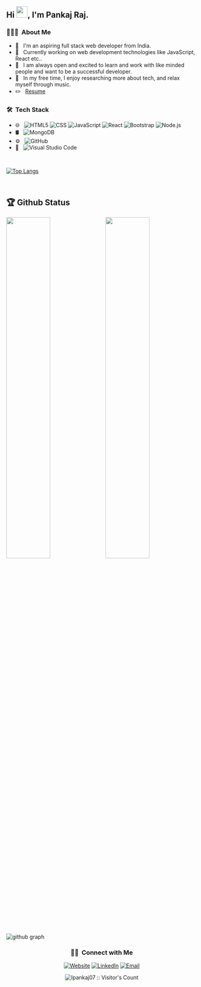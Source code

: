<h2> Hi <img src="https://raw.githubusercontent.com/MartinHeinz/MartinHeinz/master/wave.gif" width="30px">, I'm Pankaj Raj.</h2>

<h3> 👨🏻‍💻 &nbsp;About Me </h3>

<!-- - 🎓 &nbsp; I am currently working on web development technologies like JavaScript, React etc.. -->
- 🤔 &nbsp; I'm an aspiring full stack web developer from India.
- 🌱 &nbsp;  Currently working on web development technologies like JavaScript, React etc..
- 🤝 &nbsp; I am always open and excited to learn and work with like minded people and want to be a successful developer.
- 🙂 &nbsp; In my free time, I enjoy researching more about tech, and relax myself through music.
- ✏️ &nbsp; [Resume](https://drive.google.com/file/d/1E1B43a768jfePZAQqVvCior3yXvTssYi/view) 

<h3> 🛠 &nbsp;Tech Stack</h3>


- 🌐 &nbsp;
  ![HTML5](https://img.shields.io/badge/-HTML5-333333?style=flat&logo=HTML5)
  ![CSS](https://img.shields.io/badge/-CSS-333333?style=flat&logo=CSS3&logoColor=1572B6)
  ![JavaScript](https://img.shields.io/badge/-JavaScript-333333?style=flat&logo=javascript)
  ![React](https://img.shields.io/badge/-React-333333?style=flat&logo=react)
  ![Bootstrap](https://img.shields.io/badge/-Bootstrap-333333?style=flat&logo=bootstrap&logoColor=563D7C)
  ![Node.js](https://img.shields.io/badge/-Node.js-333333?style=flat&logo=node.js)
- 🛢 &nbsp;
  ![MongoDB](https://img.shields.io/badge/-MongoDB-333333?style=flat&logo=mongodb)
- ⚙️ &nbsp;
  ![GitHub](https://img.shields.io/badge/-GitHub-333333?style=flat&logo=github)
- 🔧 &nbsp;
  ![Visual Studio Code](https://img.shields.io/badge/-Visual%20Studio%20Code-333333?style=flat&logo=visual-studio-code&logoColor=007ACC)
  

<br/>

[![Top Langs](https://github-readme-stats.vercel.app/api/top-langs/?username=ipankaj07&theme=react)](https://github.com/tidbitsjs/github-readme-stats)


<br/>

## 🏆 Github Status 

<img  src="https://github-readme-stats.vercel.app/api?username=ipankaj07&count_private=true&show_icons=true&hide_border=true&theme=react" width="48%" align="right" >
<img  src="https://github-readme-streak-stats.herokuapp.com/?user=ipankaj07&theme=react" width="48%" >
<br>

![github graph](https://activity-graph.herokuapp.com/graph?username=Ipankaj07&theme=react-dark)
<br>

<h3 align="center"> 🤝🏻 &nbsp;Connect with Me </h3>
<p align="center">
<a href="https://pankaj-portfolio.vercel.app" target="_blank"><img alt="Website" src="https://img.shields.io/badge/website-pankaj.portfolio.vercel.app-blue?style=flat-square&logo=google-chrome"></a>
<a href="https://www.linkedin.com/in/pankaj-raj-9032311ba/" target="_blank"><img alt="LinkedIn" src="https://img.shields.io/badge/LinkedIn-Pankaj%20Raj-blue?style=flat-square&logo=linkedin"></a>
<!-- <a href="https://instagram.com/" target="_blank"><img alt="Instagram" src="https://img.shields.io/badge/Instagram-vinayak.sharma_-blue?style=flat-square&logo=instagram"></a> -->
<a href="mailto:praj4936@gmail.com" target="_blank"><img alt="Email" src="https://img.shields.io/badge/Email-Praj4936@gmail.com-blue?style=flat-square&logo=gmail"></a>
</p>

<p align="center"><img src="https://visitor-badge.laobi.icu/badge?page_id=ipankaj07.ipankaj07" alt="Ipankaj07 :: Visitor's Count" /></p>
